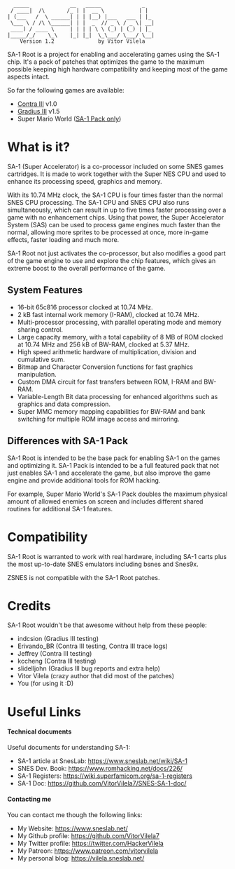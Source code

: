 ```
  _____             __   _____             _   
 / ____|  /\       /_ | |  __ \           | |  
| (___   /  \ ______| | | |__) |___   ___ | |_ 
 \___ \ / /\ \______| | |  _  // _ \ / _ \| __|
 ____) / ____ \     | | | | \ \ (_) | (_) | |_ 
|_____/_/    \_\    |_| |_|  \_\___/ \___/ \__|
    Version 1.2              by Vitor Vilela
```

SA-1 Root is a project for enabling and accelerating games using the SA-1 chip.
It's a pack of patches that optimizes the game to the maximum possible keeping
high hardware compatibility and keeping most of the game aspects intact.

So far the following games are available:
* [Contra III](Contra-III) v1.0
* [Gradius III](Gradius-III) v1.5
* Super Mario World ([SA-1 Pack only](https://github.com/VitorVilela7/SA1-Pack))

What is it?
===========

SA-1 (Super Accelerator) is a co-processor included on some SNES games cartridges.
It is made to work together with the Super NES CPU and used to enhance its
processing speed, graphics and memory.

With its 10.74 MHz clock, the SA-1 CPU is four times faster than the normal SNES
CPU processing. The SA-1 CPU and SNES CPU also runs simultaneously, which can
result in up to five times faster processing over a game with no enhancement chips.
Using that power, the Super Accelerator System (SAS) can be used to process game
engines much faster than the normal, allowing more sprites to be processed at once,
more in-game effects, faster loading and much more.

SA-1 Root not just activates the co-processor, but also modifies a good part of
the game engine to use and explore the chip features, which gives an extreme
boost to the overall performance of the game.

## System Features
* 16-bit 65c816 processor clocked at 10.74 MHz.
* 2 kB fast internal work memory (I-RAM), clocked at 10.74 MHz.
* Multi-processor processing, with parallel operating mode and memory sharing
control.
* Large capacity memory, with a total capability of 8 MB of ROM clocked at
10.74 MHz and 256 kB of BW-RAM, clocked at 5.37 MHz.
* High speed arithmetic hardware of multiplication, division and cumulative
sum.
* Bitmap and Character Conversion functions for fast graphics manipulation.
* Custom DMA circuit for fast transfers between ROM, I-RAM and BW-RAM.
* Variable-Length Bit data processing for enhanced algorithms such as graphics
and data compression.
* Super MMC memory mapping capabilities for BW-RAM and bank switching for
multiple ROM image access and mirroring.

## Differences with SA-1 Pack

SA-1 Root is intended to be the base pack for enabling SA-1 on the games
and optimizing it. SA-1 Pack is intended to be a full featured pack that
not just enables SA-1 and accelerate the game, but also improve the game
engine and provide additional tools for ROM hacking.

For example, Super Mario World's SA-1 Pack doubles the maximum physical
amount of allowed enemies on screen and includes different shared
routines for additional SA-1 features.

Compatibility
=============

SA-1 Root is warranted to work with real hardware, including SA-1 carts
plus the most up-to-date SNES emulators including bsnes and Snes9x.

ZSNES is not compatible with the SA-1 Root patches.

Credits
=======

SA-1 Root wouldn't be that awesome without help from these people:

* indcsion (Gradius III testing)
* Erivando_BR (Contra III testing, Contra III trace logs)
* Jeffrey (Contra III testing)
* kccheng (Contra III testing)
* slidelljohn (Gradius III bug reports and extra help) 
* Vitor Vilela (crazy author that did most of the patches)
* You (for using it :D)

Useful Links
============

#### Technical documents

Useful documents for understanding SA-1:

* SA-1 article at SnesLab: https://www.sneslab.net/wiki/SA-1
* SNES Dev. Book: https://www.romhacking.net/docs/226/
* SA-1 Registers: https://wiki.superfamicom.org/sa-1-registers
* SA-1 Doc: https://github.com/VitorVilela7/SNES-SA-1-doc/

#### Contacting me

You can contact me though the following links:

* My Website: https://www.sneslab.net/
* My Github profile: https://github.com/VitorVilela7
* My Twitter profile: https://twitter.com/HackerVilela
* My Patreon: https://www.patreon.com/vitorvilela
* My personal blog: https://vilela.sneslab.net/

